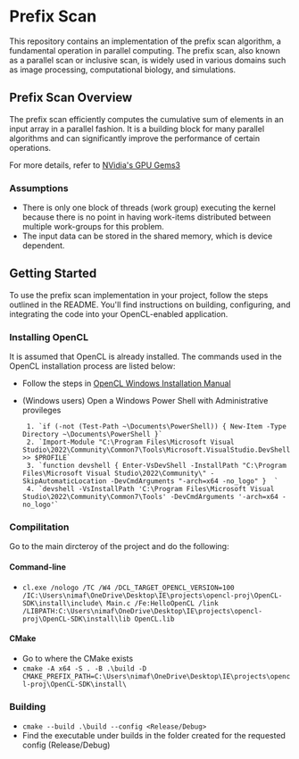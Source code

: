 # Prefix Scan

This repository contains an implementation of the prefix scan algorithm, a fundamental operation in parallel computing. The prefix scan, also known as a parallel scan or inclusive scan, is widely used in various domains such as image processing, computational biology, and simulations.

## Prefix Scan Overview

The prefix scan efficiently computes the cumulative sum of elements in an input array in a parallel fashion. It is a building block for many parallel algorithms and can significantly improve the performance of certain operations.

For more details, refer to [NVidia's GPU Gems3](https://developer.nvidia.com/gpugems/gpugems3/part-vi-gpu-computing/chapter-39-parallel-prefix-sum-scan-cuda)

### Assumptions

- There is only one block of threads (work group) executing the kernel because there is no point in having work-items distributed between multiple work-groups for this problem.
- The input data can be stored in the shared memory, which is device dependent.

## Getting Started

To use the prefix scan implementation in your project, follow the steps outlined in the README. You'll find instructions on building, configuring, and integrating the code into your OpenCL-enabled application.

### Installing OpenCL
It is assumed that OpenCL is already installed. The commands used in the OpenCL installation process are listed below:

- Follow the steps in [OpenCL Windows Installation Manual](https://github.com/KhronosGroup/OpenCL-Guide/blob/main/chapters/getting_started_windows.md)
- (Windows users) Open a Windows Power Shell with Administrative provileges

       1. `if (-not (Test-Path ~\Documents\PowerShell)) { New-Item -Type Directory ~\Documents\PowerShell }`
       2. `Import-Module "C:\Program Files\Microsoft Visual Studio\2022\Community\Common7\Tools\Microsoft.VisualStudio.DevShell.dll" >> $PROFILE`
       3. `function devshell { Enter-VsDevShell -InstallPath "C:\Program Files\Microsoft Visual Studio\2022\Community\" -SkipAutomaticLocation -DevCmdArguments "-arch=x64 -no_logo" }  ` 
       4. `devshell -VsInstallPath 'C:\Program Files\Microsoft Visual Studio\2022\Community\Common7\Tools' -DevCmdArguments '-arch=x64 -no_logo'`

### Compilitation

Go to the main dircteroy of the project and do the following:

#### Command-line

- `cl.exe /nologo /TC /W4 /DCL_TARGET_OPENCL_VERSION=100 /IC:\Users\nimaf\OneDrive\Desktop\IE\projects\opencl-proj\OpenCL-SDK\install\include\ Main.c /Fe:HelloOpenCL /link /LIBPATH:C:\Users\nimaf\OneDrive\Desktop\IE\projects\opencl-proj\OpenCL-SDK\install\lib OpenCL.lib`
       
#### CMake

- Go to where the CMake exists
- `cmake -A x64 -S . -B .\build -D CMAKE_PREFIX_PATH=C:\Users\nimaf\OneDrive\Desktop\IE\projects\opencl-proj\OpenCL-SDK\install\` 


### Building

- `cmake --build .\build --config <Release/Debug>`
- Find the executable under builds in the folder created for the requested config (Release/Debug)                           
